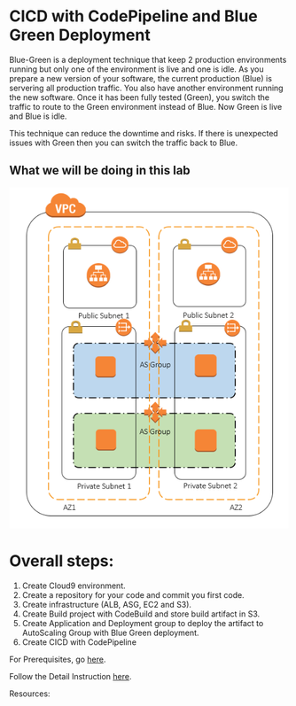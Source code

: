 # CICD with CodePipeline and Blue Green Deployment

Blue-Green is a deployment technique that keep 2 production environments running but only one of the environment is live and one is idle. As you prepare a new version of your software, the current production (Blue) is servering all production traffic. You also have another environment running the new software. Once it has been fully tested (Green), you switch the traffic to route to the Green environment instead of Blue. Now Green is live and Blue is idle.

This technique can reduce the downtime and risks. If there is unexpected issues with Green then you can switch the traffic back to Blue.

## What we will be doing in this lab

![ALB](./images/bg-9.png)





# Overall steps:

1. Create Cloud9 environment.
2. Create a repository for your code and commit you first code.
3. Create infrastructure (ALB, ASG, EC2 and S3).
4. Create Build project with CodeBuild and store build artifact in S3.
5. Create Application and Deployment group to deploy the artifact to AutoScaling Group with Blue Green deployment.
6. Create CICD with CodePipeline

For Prerequisites, go [here](Prerequisites.md).

Follow the Detail Instruction [here](Detail_Instructions.md).

Resources:


